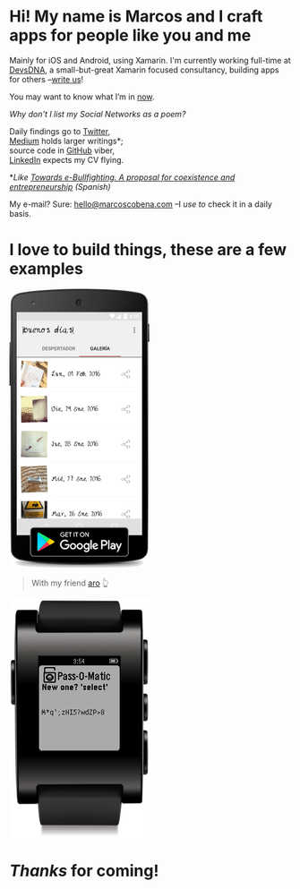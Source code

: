 # Hi! My name is Marcos and I craft apps for people like you and me

Mainly for iOS and Android, using Xamarin. I'm currently working full-time at [DevsDNA](http://www.devsdna.com), a small-but-great Xamarin focused consultancy, building apps for others –[write us](mailto:marcos@devsdna.com)!

You may want to know what I’m in [now](#/now).

*Why don't I list my Social Networks as a poem?*

Daily findings go to [Twitter](https://twitter.com/1Marcos2Cobena),<br />
[Medium](https://medium.com/@MarcosCobena) holds larger writings\*;<br />
source code in [GitHub](https://github.com/MarcosCobena) viber,<br />
[LinkedIn](https://linkedin.com/in/MarcosCobena) expects my CV flying.

\**Like [Towards e-Bullfighting. A proposal for coexistence and entrepreneurship](https://medium.com/@MarcosCobena/hacia-la-e-tauromaquia-una-propuesta-para-la-convivencia-y-el-emprendimiento-fe84192e75c4) (Spanish)*

My e-mail? Sure: [hello@marcoscobena.com](mailto:hello@marcoscobena.com) –I *use to* check it in a
daily basis.

# I love to build things, these are a few examples

[![](items/images/BuenosDiasAroScreenshot.png)](https://play.google.com/store/apps/details?id=com.marcoscobena.buenosdiasaro)

> With my friend
[aro](http://www.aroideas.com/la-app-que-te-da-los-buenos-dias/) 👆

[![](items/images/PasswordOMaticScreenshot.png)](https://apps.getpebble.com/en_US/application/55dc1d7bc47b8e960c000069)

# *Thanks* for coming!